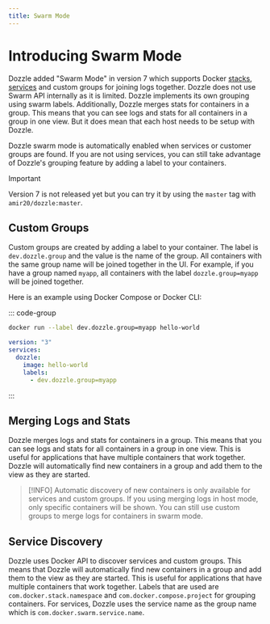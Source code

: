 ```yaml
---
title: Swarm Mode
---
```


# Introducing Swarm Mode

Dozzle added "Swarm Mode" in version 7 which supports Docker [stacks](https://docs.docker.com/reference/cli/docker/stack/deploy/), [services](https://docs.docker.com/engine/swarm/how-swarm-mode-works/services/) and custom groups for joining logs together. Dozzle does not use Swarm API internally as it is limited. Dozzle implements its own grouping using swarm labels. Additionally, Dozzle merges stats for containers in a group. This means that you can see logs and stats for all containers in a group in one view. But it does mean that each host needs to be setup with Dozzle.

Dozzle swarm mode is automatically enabled when services or customer groups are found. If you are not using services, you can still take advantage of Dozzle's grouping feature by adding a label to your containers.

> [!IMPORTANT]
> Version 7 is not released yet but you can try it by using the `master` tag with `amir20/dozzle:master`.

## Custom Groups

Custom groups are created by adding a label to your container. The label is `dev.dozzle.group` and the value is the name of the group. All containers with the same group name will be joined together in the UI. For example, if you have a group named `myapp`, all containers with the label `dozzle.group=myapp` will be joined together.

Here is an example using Docker Compose or Docker CLI:

::: code-group

```sh
docker run --label dev.dozzle.group=myapp hello-world
```

```yaml [docker-compose.yml]
version: "3"
services:
  dozzle:
    image: hello-world
    labels:
      - dev.dozzle.group=myapp
```

:::

## Merging Logs and Stats

Dozzle merges logs and stats for containers in a group. This means that you can see logs and stats for all containers in a group in one view. This is useful for applications that have multiple containers that work together. Dozzle will automatically find new containers in a group and add them to the view as they are started.

> [!INFO]
> Automatic discovery of new containers is only available for services and custom groups. If you using merging logs in host mode, only specific containers will be shown. You can still use custom groups to merge logs for containers in swarm mode.

## Service Discovery

Dozzle uses Docker API to discover services and custom groups. This means that Dozzle will automatically find new containers in a group and add them to the view as they are started. This is useful for applications that have multiple containers that work together. Labels that are used are `com.docker.stack.namespace` and `com.docker.compose.project` for grouping containers. For services, Dozzle uses the service name as the group name which is `com.docker.swarm.service.name`.
